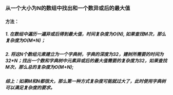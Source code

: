 ### 从一个大小为N的数组中找出和一个数异或后的最大值
#### 方法：
##### 1. 在数组中遍历一遍异或后得到最大值，时间复杂度为O(N), 如果查找M次，那么复杂度为O(M*N)；
##### 2. 将这N个数组元素建立为一个字典树，字典的深度为32，建树所需要的时间为32*N；找出一个数和字典树中元素异或后的最大值需要的复杂度为32，如果查找M次，那么总的复杂度为O(M+N);

##### 综上：如果M和N都很大，那么第一种方式复杂度可能就过大了，此时使用字典树可以满足复杂度的要求。